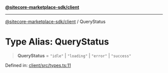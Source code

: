 [**@sitecore-marketplace-sdk/client**](../README.md)

***

[@sitecore-marketplace-sdk/client](../README.md) / QueryStatus

# Type Alias: QueryStatus

> **QueryStatus** = `"idle"` \| `"loading"` \| `"error"` \| `"success"`

Defined in: [client/src/types.ts:11](https://github.com/Sitecore/marketplace-sdk/blob/e3ec55ede335ad59ac5875d32f0d68c50e7bc899/packages/client/src/types.ts#L11)
